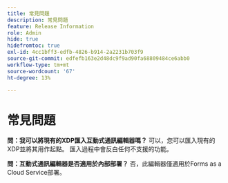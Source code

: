 ```yaml
---
title: 常見問題
description: 常見問題
feature: Release Information
role: Admin
hide: true
hidefromtoc: true
exl-id: 4cc1bff3-edfb-4826-b914-2a2231b703f9
source-git-commit: edfefb163e2d48dc9f9ad90fa68809484ce6abb0
workflow-type: tm+mt
source-wordcount: '67'
ht-degree: 13%

---
```


# 常見問題

**問：我可以將現有的XDP匯入互動式通訊編輯器嗎？**
可以，您可以匯入現有的XDP並將其用作起點。 匯入過程中會反白任何不支援的功能。

**問：互動式通訊編輯器是否適用於內部部署？**
否，此編輯器僅適用於Forms as a Cloud Service部署。

